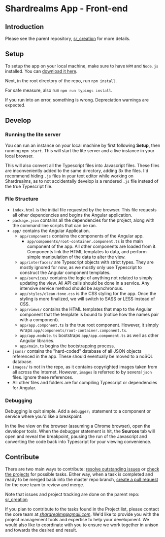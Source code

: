 # Shardrealms App - Front-end

## Introduction

Please see the parent repository, [sr_creation](https://github.com/rhyeen/sr_creation) for more details.

## Setup

To setup the app on your local machine, make sure to have `NPM` and `Node.js` installed.  You can [download it here](https://nodejs.org/en/download/).

Next, in the root directory of the repo, run `npm install`.

For safe measure, also run `npm run typings install`.

If you run into an error, something is wrong.  Depreciation warnings are expected.

## Develop

### Running the lite server

You can run an instance on your local machine by first following **Setup**, then running `npm start`.  This will start the lite server and a live instance in your local browser.

This will also convert all the Typescript files into Javascript files.  These files are inconveniently added to the same directory, adding 3x the files.  I'd recommend hiding `.js` files in your text editor while working on Shardrealms, as to not accidentally develop is a rendered `.js` file instead of the true Typescript file.

### File Structure

* `index.html` is the initial file requested by the browser.  This file requests all other dependencies and begins the Angular application.
* `package.json` contains all the dependencies for the project, along with the command line scripts that can be ran.
* `app/` contains the Angular Application.
    * `app/components` contains the components of the Angular app.
        * `app/components/root-container.component.ts` is the main component of the app.  All other components are loaded from it.  Components link the HTML templates to data, and perform simple manipulation of the data to alter the view.
    * `app/interfaces/` are Typescript objects with strict types.  They are mostly ignored for now, as we mostly only use Typescript to construct the Angular component templates.
    * `app/services/` contains the logic of anything not related to simply updating the view.  All API calls should be done in a service.  Any intensive service method should be asynchronous.
    * `app/styles/clean-tone.css` is the CSS styling for the app.  Once the styling is more finalized, we will switch to SASS or LESS instead of CSS.
    * `app/views/` contains the HTML templates that map to the Angular component that the template is bound to (notice how the names pair with a component).
    * `app/app.component.ts` is the true root component.  However, it simply wraps `app/components/root-container.component.ts`.
    * `app/app.module.ts` bootstraps `app/app.component.ts` as well as other Angular libraries.
    * `app/main.ts` begins the bootstrapping process.
* `jsons/` contains the "hard-coded" database of all JSON objects referenced in the app.  These should eventually be moved to a noSQL database.
* `images/` is not in the repo, as it contains copyrighted images taken from all across the Internet. However, `images` is referred to by several `json` files.  Ignore these references.
* All other files and folders are for compiling Typescript or dependencies for Angular.

### Debugging

Debugging is quit simple.  Add a `debugger;` statement to a component or service where you'd like a breakpoint.

In the live view on the browser (assuming a Chrome browser), open the developer tools.  When the debugger statement is hit, the **Sources** tab will open and reveal the breakpoint, pausing the run of the Javascript and converting the code back into Typescript for your viewing convenience.

## Contribute

There are two main ways to contribute: [resolve outstanding issues](https://github.com/rhyeen/sr_creation/issues) or [check the projects](https://github.com/rhyeen/sr_creation/projects) for possible tasks.  Either way, when a task is completed and ready to be merged back into the master repo branch, [create a pull request](https://github.com/rhyeen/shardrealms_ng2/pulls) for the core team to review and merge.

Note that issues and project tracking are done on the parent repo: [sr_creation](https://github.com/rhyeen/sr_creation)

If you plan to contribute to the tasks found in the Project list, please contact the core team at *shardrealms@gmail.com*.  We'd like to provide you with the project management tools and expertise to help your development.  We would also like to coordinate with you to ensure we work together in unison and towards the desired end result.